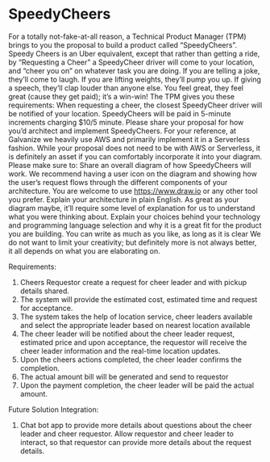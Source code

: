 ﻿# SpeedyCheers

For a totally not-fake-at-all reason, a Technical Product Manager (TPM) brings to you the proposal to build a product called “SpeedyCheers”.
Speedy Cheers is an Uber equivalent, except that rather than getting a ride, by “Requesting a Cheer” a SpeedyCheer driver will come to your location, and “cheer you on” on whatever task you are doing. If you are telling a joke, they’ll come to laugh. If you are lifting weights, they’ll pump you up. If giving a speech, they’ll clap louder than anyone else. You feel great, they feel great (cause they get paid); it’s a win-win!
The TPM gives you these requirements:
When requesting a cheer, the closest SpeedyCheer driver will be notified of your location.
SpeedyCheers will be paid in 5-minute increments charging $10/5 minute.
Please share your proposal for how you’d architect and implement SpeedyCheers. For your reference, at Galvanize we heavily use AWS and primarily implement it in a Serverless fashion. While your proposal does not need to be with AWS or Serverless, it is definitely an asset if you can comfortably incorporate it into your diagram.
Please make sure to:
Share an overall diagram of how SpeedyCheers will work. We recommend having a user icon on the diagram and showing how the user’s request flows through the different components of your architecture.
You are welcome to use https://www.draw.io or any other tool you prefer.
Explain your architecture in plain English. As great as your diagram maybe, it’ll require some level of explanation for us to understand what you were thinking about.
Explain your choices behind your technology and programming language selection and why it is a great fit for the product you are building.
You can write as much as you like, as long as it is clear We do not want to limit your creativity; but definitely more is not always better, it all depends on what you are elaborating on.	

Requirements:
1.	Cheers Requestor create a request for cheer leader and with pickup details shared.
2.	The system will provide the estimated cost, estimated time and request for acceptance.
3.	The system takes the help of location service, cheer leaders available and select the appropriate leader based on nearest location available 
4.	The cheer leader will be notified about the cheer leader request, estimated price and upon acceptance, the requestor will receive the cheer leader information and the real-time location updates.
5.	Upon the cheers actions completed, the cheer leader confirms the completion.
6.	The actual amount bill will be generated and send to requestor
7.	Upon the payment completion, the cheer leader will be paid the actual amount.

Future Solution Integration:
1.	Chat bot app to provide more details about questions about the cheer leader and cheer requestor.
Allow requestor and cheer leader to interact, so that requestor can provide more details about the request details.




